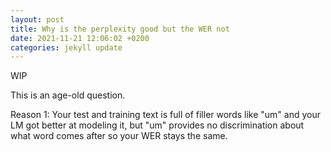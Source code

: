 ```yaml
---
layout: post
title: Why is the perplexity good but the WER not 
date: 2021-11-21 12:06:02 +0200
categories: jekyll update
---
```


WIP

This is an age-old question.


Reason 1: Your test and training text is full of filler words like "um" and your LM got better at modeling it, but "um" provides no discrimination about what word comes after so your WER stays the same.
